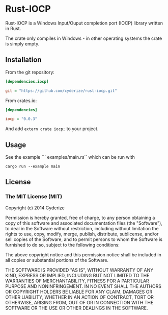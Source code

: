 Rust-IOCP
==============

Rust-IOCP is a Windows Input/Ouput completion port (IOCP) library written in Rust.

The crate only compiles in Windows - in other operating systems the crate is simply empty.

## Installation

From the git repository:

```INI
[dependencies.iocp]

git = "https://github.com/cyderize/rust-iocp.git"
```

From crates.io:

```INI
[dependencies]

iocp = "0.0.3"
```

And add ```extern crate iocp;``` to your project.

## Usage

See the example ``` examples/main.rs`` which can be run with

```
cargo run --example main
```

## License

### The MIT License (MIT)

Copyright (c) 2014 Cyderize

Permission is hereby granted, free of charge, to any person obtaining a copy of this software and associated documentation files (the "Software"), to deal in the Software without restriction, including without limitation the rights to use, copy, modify, merge, publish, distribute, sublicense, and/or sell copies of the Software, and to permit persons to whom the Software is furnished to do so, subject to the following conditions:

The above copyright notice and this permission notice shall be included in all copies or substantial portions of the Software.

THE SOFTWARE IS PROVIDED "AS IS", WITHOUT WARRANTY OF ANY KIND, EXPRESS OR IMPLIED, INCLUDING BUT NOT LIMITED TO THE WARRANTIES OF MERCHANTABILITY, FITNESS FOR A PARTICULAR PURPOSE AND NONINFRINGEMENT. IN NO EVENT SHALL THE AUTHORS OR COPYRIGHT HOLDERS BE LIABLE FOR ANY CLAIM, DAMAGES OR OTHER LIABILITY, WHETHER IN AN ACTION OF CONTRACT, TORT OR OTHERWISE, ARISING FROM, OUT OF OR IN CONNECTION WITH THE SOFTWARE OR THE USE OR OTHER DEALINGS IN THE SOFTWARE.
